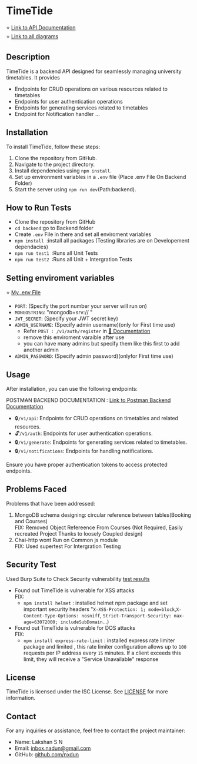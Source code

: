 # TimeTide
⭐ [Link to API Documentation](https://documenter.getpostman.com/view/28802704/2sA35BbPtc)</br>
⭐ [Link to all diagrams](https://rentry.co/diagramsforaf)

## Description

TimeTide is a backend API designed for seamlessly managing university timetables. It provides
- Endpoints for CRUD operations on various resources related to timetables
- Endpoints for user authentication operations
- Endpoints for generating services related to timetables
- Endpoint for Notification handler
...

## Installation

To install TimeTide, follow these steps:

1. Clone the repository from GitHub.
2. Navigate to the project directory.
3. Install dependencies using `npm install`.
4. Set up environment variables in a `.env` file (Place .env File On Backend Folder)
5. Start the server using `npm run dev`(Path:backend).

## How to Run Tests
- Clone the repository from GitHub
- `cd backend`:go to Backend folder
- Create `.env` File in there  and set all enviroment variables
- `npm install `:install all packages (Testing libraries are on Developement dependacies)
-  `npm run test1 `:Runs all Unit Tests
-  `npm run test2 `:Runs all Unit + Intergration Tests

## Setting enviroment variables
⭐ [My .env File](https://drive.google.com/file/d/1QeHdHceKwxdHtbQRAgK6_OBljQ6y6wFk/view?usp=drive_link)

- `PORT`: (Specify the port number your server will run on)
- `MONGOSTRING`: "mongodb+srv:// "
- `JWT_SECRET`: (Specify your JWT secret key)
- `ADMIN_USERNAME`: (Specify admin username)(only for First time use)
	-  Refer `POST : /v1/auth/register` in [📖 Documentation ](https://documenter.getpostman.com/view/28802704/2sA35BbPtc)
	- remove this enviroment varaible after use
	- you can have many admins but specify them like this first to add another admin
- `ADMIN_PASSWORD`: (Specify admin password)(onlyfor First time use)


## Usage

After installation, you can use the following endpoints:

POSTMAN BACKEND DOCUMENTATION : [Link to Postman Backend Documentation]([>>](https://documenter.getpostman.com/view/28802704/2sA35BbPtc)) 

- 🔒`/v1/api`: Endpoints for CRUD operations on timetables and related resources.
- 🔓`/v1/auth`: Endpoints for user authentication operations.
- 🔒`/v1/generate`: Endpoints for generating services related to timetables.
- 🔒`/v1/notifications`: Endpoints for handling notifications.

Ensure you have proper authentication tokens to access protected endpoints.


## Problems Faced

Problems that have been addressed:

1. MongoDB schema designing: circular reference between tables(Booking and Courses)</br>
		FIX: Removed Object Refereence From Courses (Not Required, Easily recreated Project Thanks to loosely Coupled design)
2. Chai-http wont Run on Common js module</br>
		FIX: Used supertest For Intergration Testing


## Security Test

Used Burp Suite to Check Security vulnerability
[test results]()
- Found out TimeTide is vulnerable for XSS attacks</br>
FIX:
	- `npm install helmet` : installed helmet npm package and set important security headers "`X-XSS-Protection: 1; mode=block`,`X-Content-Type-Options: nosniff`, `Strict-Transport-Security: max-age=63072000; includeSubDomain`...)
- Found out TimeTide is vulnerable for DOS attacks</br>
FIX:
	- `npm install express-rate-limit` : installed express rate limiter package and limited , this rate limiter configuration allows up to `100` requests per IP address every `15` minutes. If a client exceeds this limit, they will receive a "Service Unavailable" response


## License

TimeTide is licensed under the ISC License. See [LICENSE](LICENSE) for more information.

## Contact

For any inquiries or assistance, feel free to contact the project maintainer:

- Name: Lakshan S N
- Email: [inbox.nadun@gmail.com](mailto:inbox.nadun@gmail.com)
- GitHub: [github.com/nxdun](https://github.com/nxdun)

